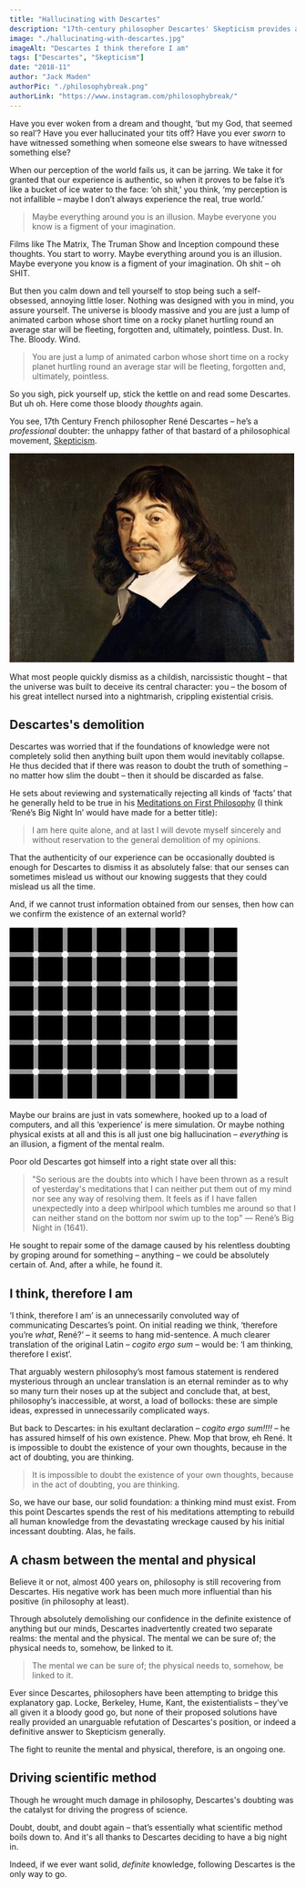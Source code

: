 ```yaml
---
title: "Hallucinating with Descartes"
description: "17th-century philosopher Descartes' Skepticism provides a compelling comment on epistemology, as well as a controversial approach to thinking about the world."
image: "./hallucinating-with-descartes.jpg"
imageAlt: "Descartes I think therefore I am"
tags: ["Descartes", "Skepticism"]
date: "2018-11"
author: "Jack Maden"
authorPic: "./philosophybreak.png"
authorLink: "https://www.instagram.com/philosophybreak/"
---
```

<span class="big-letter">H</span>ave you ever woken from a dream and thought, ‘but my God, that seemed so real’? Have you ever hallucinated your tits off? Have you ever _sworn_ to have witnessed something when someone else swears to have witnessed something else?

When our perception of the world fails us, it can be jarring. We take it for granted that our experience is authentic, so when it proves to be false it’s like a bucket of ice water to the face: ‘oh shit,’ you think, ‘my perception is not infallible – maybe I don’t always experience the real, true world.’

>Maybe everything around you is an illusion. Maybe everyone you know is a figment of your imagination.

Films like The Matrix, The Truman Show and Inception compound these thoughts. You start to worry. Maybe everything around you is an illusion. Maybe everyone you know is a figment of your imagination. Oh shit – oh SHIT.

But then you calm down and tell yourself to stop being such a self-obsessed, annoying little loser. Nothing was designed with you in mind, you assure yourself. The universe is bloody massive and you are just a lump of animated carbon whose short time on a rocky planet hurtling round an average star will be fleeting, forgotten and, ultimately, pointless. Dust. In. The. Bloody. Wind.

>You are just a lump of animated carbon whose short time on a rocky planet hurtling round an average star will be fleeting, forgotten and, ultimately, pointless.

So you sigh, pick yourself up, stick the kettle on and read some Descartes. But uh oh. Here come those bloody _thoughts_ again.

You see, 17th Century French philosopher René Descartes – he’s a _professional_ doubter: the unhappy father of that bastard of a philosophical movement, [Skepticism](https://plato.stanford.edu/entries/skepticism/).

![Descartes](./descartes.jpg "René Descartes, meaning business.")

What most people quickly dismiss as a childish, narcissistic thought – that the universe was built to deceive its central character: you – the bosom of his great intellect nursed into a nightmarish, crippling existential crisis.

## Descartes's demolition

<span class="big-letter">D</span>escartes was worried that if the foundations of knowledge were not completely solid then anything built upon them would inevitably collapse. He thus decided that if there was reason to doubt the truth of something – no matter how slim the doubt – then it should be discarded as false.

He sets about reviewing and systematically rejecting all kinds of ‘facts’ that he generally held to be true in his [Meditations on First Philosophy](https://www.goodreads.com/book/show/30658.Meditations_on_First_Philosophy) (I think ‘René’s Big Night In’ would have made for a better title):

>I am here quite alone, and at last I will devote myself sincerely and without reservation to the general demolition of my opinions.

That the authenticity of our experience can be occasionally doubted is enough for Descartes to dismiss it as absolutely false: that our senses can sometimes mislead us without our knowing suggests that they could mislead us all the time.

And, if we cannot trust information obtained from our senses, then how can we confirm the existence of an external world?

![optical illusion](./descartes-optical.jpg "Are the dots above black or white? Optical illusions reveal just how easily our brains can be tricked or misled by everyday patterns.")

Maybe our brains are just in vats somewhere, hooked up to a load of computers, and all this ‘experience’ is mere simulation. Or maybe nothing physical exists at all and this is all just one big hallucination – <i>everything</i> is an illusion, a figment of the mental realm.

Poor old Descartes got himself into a right state over all this:

>"So serious are the doubts into which I have been thrown as a result of yesterday's meditations that I can neither put them out of my mind nor see any way of resolving them. It feels as if I have fallen unexpectedly into a deep whirlpool which tumbles me around so that I can neither stand on the bottom nor swim up to the top" — René’s Big Night in (1641).

He sought to repair some of the damage caused by his relentless doubting by groping around for something – anything – we could be absolutely certain of. And, after a while, he found it.

## I think, therefore I am

‘I think, therefore I am’ is an unnecessarily convoluted way of communicating Descartes’s point. On initial reading we think, ‘therefore you’re _what_, René?’ – it seems to hang mid-sentence. A much clearer translation of the original Latin – _cogito ergo sum_ – would be: ‘I am thinking, therefore I exist’.

That arguably western philosophy’s most famous statement is rendered mysterious through an unclear translation is an eternal reminder as to why so many turn their noses up at the subject and conclude that, at best, philosophy’s inaccessible, at worst, a load of bollocks: these are simple ideas, expressed in unnecessarily complicated ways.

But back to Descartes: in his exultant declaration – _cogito ergo sum!!!!_ – he has assured himself of his own existence. Phew. Mop that brow, eh René. It is impossible to doubt the existence of your own thoughts, because in the act of doubting, you are thinking.

>It is impossible to doubt the existence of your own thoughts, because in the act of doubting, you are thinking.

So, we have our base, our solid foundation: a thinking mind must exist. From this point Descartes spends the rest of his meditations attempting to rebuild all human knowledge from the devastating wreckage caused by his initial incessant doubting. Alas, he fails.

## A chasm between the mental and physical

Believe it or not, almost 400 years on, philosophy is still recovering from Descartes. His negative work has been much more influential than his positive (in philosophy at least).

Through absolutely demolishing our confidence in the definite existence of anything but our minds, Descartes inadvertently created two separate realms: the mental and the physical. The mental we can be sure of; the physical needs to, somehow, be linked to it.

>The mental we can be sure of; the physical needs to, somehow, be linked to it.

Ever since Descartes, philosophers have been attempting to bridge this explanatory gap. Locke, Berkeley, Hume, Kant, the existentialists – they’ve all given it a bloody good go, but none of their proposed solutions have really provided an unarguable refutation of Descartes's position, or indeed a definitive answer to Skepticism generally.

The fight to reunite the mental and physical, therefore, is an ongoing one.

## Driving scientific method

Though he wrought much damage in philosophy, Descartes's doubting was the catalyst for driving the progress of science.

Doubt, doubt, and doubt again – that’s essentially what scientific method boils down to. And it's all thanks to Descartes deciding to have a big night in.

Indeed, if we ever want solid, _definite_ knowledge, following Descartes is the only way to go.